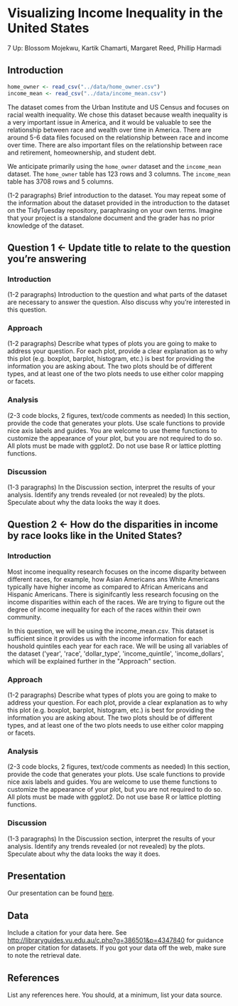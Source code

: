 Visualizing Income Inequality in the United States
================
7 Up: Blossom Mojekwu, Kartik Chamarti, Margaret Reed, Phillip Harmadi

## Introduction

``` r
home_owner <- read_csv("../data/home_owner.csv")
income_mean <- read_csv("../data/income_mean.csv")
```

The dataset comes from the Urban Institute and US Census and focuses on
racial wealth inequality. We chose this dataset because wealth
inequality is a very important issue in America, and it would be
valuable to see the relationship between race and wealth over time in
America. There are around 5-6 data files focused on the relationship
between race and income over time. There are also important files on the
relationship between race and retirement, homeownership, and student
debt.

We anticipate primarily using the `home_owner` dataset and the
`income_mean` dataset. The `home_owner` table has 123 rows and 3
columns. The `income_mean` table has 3708 rows and 5 columns.

(1-2 paragraphs) Brief introduction to the dataset. You may repeat some
of the information about the dataset provided in the introduction to the
dataset on the TidyTuesday repository, paraphrasing on your own terms.
Imagine that your project is a standalone document and the grader has no
prior knowledge of the dataset.

## Question 1 &lt;- Update title to relate to the question you’re answering

### Introduction

(1-2 paragraphs) Introduction to the question and what parts of the
dataset are necessary to answer the question. Also discuss why you’re
interested in this question.

### Approach

(1-2 paragraphs) Describe what types of plots you are going to make to
address your question. For each plot, provide a clear explanation as to
why this plot (e.g. boxplot, barplot, histogram, etc.) is best for
providing the information you are asking about. The two plots should be
of different types, and at least one of the two plots needs to use
either color mapping or facets.

### Analysis

(2-3 code blocks, 2 figures, text/code comments as needed) In this
section, provide the code that generates your plots. Use scale functions
to provide nice axis labels and guides. You are welcome to use theme
functions to customize the appearance of your plot, but you are not
required to do so. All plots must be made with ggplot2. Do not use base
R or lattice plotting functions.

### Discussion

(1-3 paragraphs) In the Discussion section, interpret the results of
your analysis. Identify any trends revealed (or not revealed) by the
plots. Speculate about why the data looks the way it does.

## Question 2 &lt;- How do the disparities in income by race looks like in the United States?

### Introduction

Most income inequality research focuses on the income disparity between 
different races, for example, how Asian Americans ans White Americans
typically have higher income as compared to African Americans and 
Hispanic Americans. There is siginifcantly less research focusing on
the income disparities within each of the races. We are trying to 
figure out the degree of income inequality for each of the races
within their own community.

In this question, we will be using the income_mean.csv. This dataset
is sufficient since it provides us with the income information for
each houshold quintiles each year for each race. We will be using all 
variables of the dataset ('year', 'race', 'dollar_type', 
'income_quintile', 'income_dollars', which will be explained further 
in the "Approach" section.

### Approach

(1-2 paragraphs) Describe what types of plots you are going to make to
address your question. For each plot, provide a clear explanation as to
why this plot (e.g. boxplot, barplot, histogram, etc.) is best for
providing the information you are asking about. The two plots should be
of different types, and at least one of the two plots needs to use
either color mapping or facets.

### Analysis

(2-3 code blocks, 2 figures, text/code comments as needed) In this
section, provide the code that generates your plots. Use scale functions
to provide nice axis labels and guides. You are welcome to use theme
functions to customize the appearance of your plot, but you are not
required to do so. All plots must be made with ggplot2. Do not use base
R or lattice plotting functions.

### Discussion

(1-3 paragraphs) In the Discussion section, interpret the results of
your analysis. Identify any trends revealed (or not revealed) by the
plots. Speculate about why the data looks the way it does.

## Presentation

Our presentation can be found [here](presentation/presentation.html).

## Data

Include a citation for your data here. See
<http://libraryguides.vu.edu.au/c.php?g=386501&p=4347840> for guidance
on proper citation for datasets. If you got your data off the web, make
sure to note the retrieval date.

## References

List any references here. You should, at a minimum, list your data
source.
